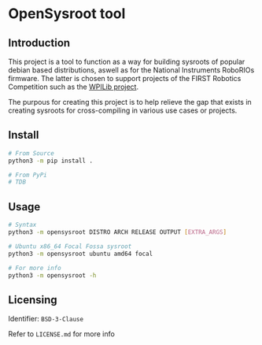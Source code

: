 # OpenSysroot tool

## Introduction

This project is a tool to function as a way for building sysroots of popular debian based
distributions, aswell as for the National Instruments RoboRIOs firmware. The latter is chosen to
support projects of the FIRST Robotics Competition such as the
[WPILib project](https://github.com/wpilibsuite/).

The purpous for creating this project is to help relieve the gap that exists in creating sysroots
for cross-compiling in various use cases or projects.

## Install

```sh
# From Source
python3 -m pip install .

# From PyPi
# TDB
```

## Usage

```sh
# Syntax
python3 -m opensysroot DISTRO ARCH RELEASE OUTPUT [EXTRA_ARGS]

# Ubuntu x86_64 Focal Fossa sysroot
python3 -m opensysroot ubuntu amd64 focal

# For more info
python3 -m opensysroot -h
```

## Licensing

Identifier: `BSD-3-Clause`

Refer to `LICENSE.md` for more info

